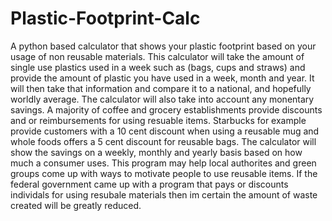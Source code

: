 # Plastic-Footprint-Calc
A python based calculator that shows your plastic footprint based on your usage of non reusable materials.
This calculator will take the amount of single use plastics used in a week such as (bags, cups and straws) and provide the amount of plastic you have used in a week, month and year. 
It will then take that information and compare it to a national, and hopefully worldly average.
The calculator will also take into account any monentary savings. A majority of coffee and grocery establishments provide discounts and or reimbursements for using resuable items. Starbucks for example provide customers with a 10 cent discount when using a reusable mug and whole foods offers a 5 cent discount for reusable bags. The calculator will show the savings on a weekly, monthly and yearly basis based on how much a consumer uses.
This program may help local authorites and green groups come up with ways to motivate people to use reusable items. If the federal government came up with a program that pays or discounts individals for using resubale materials then im certain the amount of waste created will be greatly reduced. 
